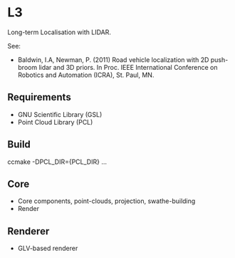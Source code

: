 L3
==

Long-term Localisation with LIDAR.

See:
*   Baldwin, I.A, Newman, P. (2011) Road vehicle localization with 2D push-broom
    lidar and 3D priors.  In Proc. IEEE International Conference on Robotics and
    Automation (ICRA), St. Paul, MN. 

Requirements
------------

* GNU Scientific Library (GSL)
* Point Cloud Library (PCL)


Build
-----
ccmake -DPCL_DIR={PCL_DIR} ...

Core
----
* Core components, point-clouds, projection, swathe-building
* Render 

Renderer
--------
* GLV-based renderer
